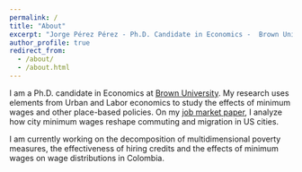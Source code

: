 ```yaml
---
permalink: /
title: "About"
excerpt: "Jorge Pérez Pérez - Ph.D. Candidate in Economics -  Brown University"
author_profile: true
redirect_from: 
  - /about/
  - /about.html
---
```


I am a Ph.D. candidate in Economics at [Brown University](https://www.brown.edu/academics/economics/). My research uses elements from Urban and Labor economics to study the effects of minimum wages and other place-based policies. On my [job market paper](research/2017-10-10-city-minimum-wages), I analyze how city minimum wages reshape commuting and migration in US cities.

I am currently working on the decomposition of multidimensional poverty measures, the effectiveness of hiring credits and the effects of minimum wages on wage distributions in Colombia.



